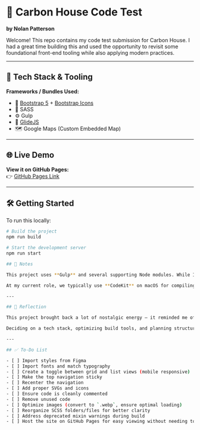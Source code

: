 # 🚀 Carbon House Code Test

**by Nolan Patterson**

Welcome! This repo contains my code test submission for Carbon House. I had a great time building this and used the opportunity to revisit some foundational front-end tooling while also applying modern practices.

---

## 🧰 Tech Stack & Tooling

**Frameworks / Bundles Used:**

- 💠 [Bootstrap 5](https://getbootstrap.com/) + [Bootstrap Icons](https://icons.getbootstrap.com/)
- 🎨 SASS
- ⚙️ Gulp
- 📸 [GlideJS](https://glidejs.com/)
- 🗺️ Google Maps (Custom Embedded Map)

---

## 🌐 Live Demo

**View it on GitHub Pages:**  
👉 [GitHub Pages Link](#) <!-- Replace with your actual URL -->

---

## 🛠️ Getting Started

To run this locally:

```bash
# Build the project
npm run build

# Start the development server
npm run start

## 📝 Notes

This project uses **Gulp** and several supporting Node modules. While I’m new to Gulp, I’ve included everything needed to prevent breaking changes.

At my current role, we typically use **CodeKit** on macOS for compiling `.kit` files, but I deliberately avoided it here assuming your workflow may differ. This setup reflects a more universal, build-friendly approach.

---

## 💭 Reflection

This project brought back a lot of nostalgic energy — it reminded me of when I first started web development.

Deciding on a tech stack, optimizing build tools, and planning structure made this feel like a full-circle moment. It was a great way to benchmark how far I’ve come over the past 5 years, and I really enjoyed working on it!

---

## ✅ To-Do List

- [ ] Import styles from Figma
- [ ] Import fonts and match typography
- [ ] Create a toggle between grid and list views (mobile responsive)
- [ ] Make the top navigation sticky
- [ ] Recenter the navigation
- [ ] Add proper SVGs and icons
- [ ] Ensure code is cleanly commented
- [ ] Remove unused code
- [ ] Optimize images (convert to `.webp`, ensure optimal loading)
- [ ] Reorganize SCSS folders/files for better clarity
- [ ] Address deprecated mixin warnings during build
- [ ] Host the site on GitHub Pages for easy viewing without needing to build
```
